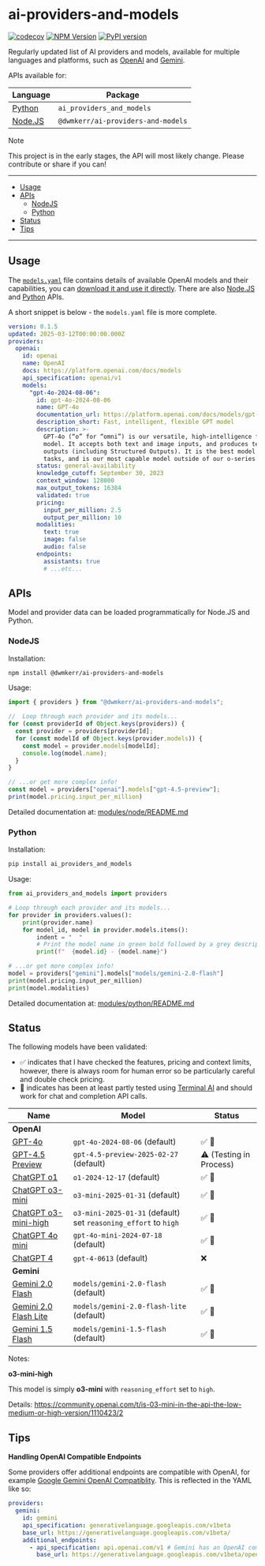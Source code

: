# ai-providers-and-models

[![codecov](https://codecov.io/gh/dwmkerr/ai-providers-and-models/graph/badge.svg?token=1bEZ11ZqQZ)](https://codecov.io/gh/dwmkerr/ai-providers-and-models)
[![NPM Version](https://img.shields.io/npm/v/%40dwmkerr%2Fai-providers-and-models)](https://www.npmjs.com/package/@dwmkerr/ai-providers-and-models)
[![PyPI version](https://badge.fury.io/py/ai-providers-and-models.svg)](https://pypi.org/project/ai-providers-and-models/)

Regularly updated list of AI providers and models, available for multiple languages and platforms, such as [OpenAI](#status) and [Gemini](#status).

APIs available for:

| Language                             | Package                            |
|--------------------------------------|------------------------------------|
| [Python](./modules/python/README.md) | `ai_providers_and_models`          |
| [Node.JS](./modules/node/README.md)  | `@dwmkerr/ai-providers-and-models` |

> [!NOTE]
> This project is in the early stages, the API will most likely change. Please contribute or share if you can!

---

<!-- vim-markdown-toc GFM -->

- [Usage](#usage)
- [APIs](#apis)
    - [NodeJS](#nodejs)
    - [Python](#python)
- [Status](#status)
- [Tips](#tips)

<!-- vim-markdown-toc -->

---

## Usage

The [`models.yaml`](./models.yaml) file contains details of available OpenAI models and their capabilities, you can [download it and use it directly](https://raw.githubusercontent.com/dwmkerr/ai-providers-and-models/refs/heads/main/models.yaml). There are also [Node.JS](#nodejs) and [Python](#python) APIs.

A short snippet is below - the `models.yaml` file is more complete.

```yaml
version: 0.1.5
updated: 2025-03-12T00:00:00.000Z
providers:
  openai:
    id: openai
    name: OpenAI
    docs: https://platform.openai.com/docs/models
    api_specification: openai/v1
    models:
      "gpt-4o-2024-08-06":
        id: gpt-4o-2024-08-06
        name: GPT-4o
        documentation_url: https://platform.openai.com/docs/models/gpt-4o
        description_short: Fast, intelligent, flexible GPT model
        description: >-
          GPT-4o (“o” for “omni”) is our versatile, high-intelligence flagship
          model. It accepts both text and image inputs, and produces text
          outputs (including Structured Outputs). It is the best model for most
          tasks, and is our most capable model outside of our o-series models.
        status: general-availability
        knowledge_cutoff: September 30, 2023
        context_window: 128000
        max_output_tokens: 16384 
        validated: true
        pricing:
          input_per_million: 2.5
          output_per_million: 10
        modalities:
          text: true
          image: false
          audio: false
        endpoints:
          assistants: true
          # ...etc...
```

## APIs

Model and provider data can be loaded programmatically for Node.JS and Python.

### NodeJS

Installation:

```bash
npm install @dwmkerr/ai-providers-and-models
```

Usage:

```javascript
import { providers } from "@dwmkerr/ai-providers-and-models";

//  Loop through each provider and its models...
for (const providerId of Object.keys(providers)) {
  const provider = providers[providerId];
  for (const modelId of Object.keys(provider.models)) {
    const model = provider.models[modelId];
    console.log(model.name);
  }
}

// ...or get more complex info!
const model = providers["openai"].models["gpt-4.5-preview"];
print(model.pricing.input_per_million)
```

Detailed documentation at: [modules/node/README.md](./modules/node/README.md)

### Python

Installation:

```bash
pip install ai_providers_and_models
```

Usage:

```python
from ai_providers_and_models import providers

# Loop through each provider and its models...
for provider in providers.values():
    print(provider.name)
    for model_id, model in provider.models.items():
        indent = "  "
        # Print the model name in green bold followed by a grey description.
        print(f"  {model.id} - {model.name}")

# ...or get more complex info!
model = providers["gemini"].models["models/gemini-2.0-flash"]
print(model.pricing.input_per_million)
print(model.modalities)
```

Detailed documentation at: [modules/python/README.md](./modules/python/README.md)

## Status

The following models have been validated:

- ✅ indicates that I have checked the features, pricing and context limits, however, there is always room for human error so be particularly careful and double check pricing.
- 🧠 indicates has been at least partly tested using [Terminal AI](https://github.com/dwmkerr/terminal-ai) and should work for chat and completion API calls.

| Name                                                                                        | Model                                                           | Status                  |
|---------------------------------------------------------------------------------------------|-----------------------------------------------------------------|-------------------------|
| **OpenAI**                                                                                  |                                                                 |                         |
| [GPT-4o](https://platform.openai.com/docs/models/gpt-4o)                                    | `gpt-4o-2024-08-06` (default)                                   | ✅ 🧠                   |
| [GPT-4.5 Preview](https://platform.openai.com/docs/models/gpt-4.5-preview)                  | `gpt-4.5-preview-2025-02-27` (default)                          | ⚠️  (Testing in Process) |
| [ChatGPT o1](https://platform.openai.com/docs/models/o1)                                    | `o1-2024-12-17` (default)                                       | ✅ 🧠                   |
| [ChatGPT o3-mini](https://platform.openai.com/docs/models/o3-mini)                          | `o3-mini-2025-01-31` (default)                                  | ✅ 🧠                   |
| [ChatGPT o3-mini-high](https://platform.openai.com/docs/models/o3-mini)                     | `o3-mini-2025-01-31` (default) set `reasoning_effort` to `high` | ✅ 🧠                   |
| [ChatGPT 4o mini](https://platform.openai.com/docs/models/gpt-4o-mini)                      | `gpt-4o-mini-2024-07-18` (default)                              | ✅ 🧠                   |
| [ChatGPT 4](https://platform.openai.com/docs/models/gpt-4)                                  | `gpt-4-0613` (default)                                          | ❌                      |
| **Gemini**                                                                                  |                                                                 |                         |
| [Gemini 2.0 Flash](https://ai.google.dev/gemini-api/docs/models#gemini-2.0-flash)           | `models/gemini-2.0-flash` (default)                             | ✅ 🧠                   |
| [Gemini 2.0 Flash Lite](https://ai.google.dev/gemini-api/docs/models#gemini-2.0-flash-lite) | `models/gemini-2.0-flash-lite` (default)                        | ✅ 🧠                   |
| [Gemini 1.5 Flash](https://ai.google.dev/gemini-api/docs/models#gemini-1.5-flash)           | `models/gemini-1.5-flash` (default)                             | ✅ 🧠                   |

Notes:

**o3-mini-high**

This model is simply **o3-mini** with `reasoning_effort` set to `high`.

Details: https://community.openai.com/t/is-03-mini-in-the-api-the-low-medium-or-high-version/1110423/2

## Tips

**Handling OpenAI Compatible Endpoints**

Some providers offer additional endpoints are compatible with OpenAI, for example [Google Gemini OpenAI Compatiblity](https://ai.google.dev/gemini-api/docs/openai). This is reflected in the YAML like so:

```yaml
providers:
  gemini:
    id: gemini
    api_specification: generativelanguage.googleapis.com/v1beta
    base_url: https://generativelanguage.googleapis.com/v1beta/
    additional_endpoints:
      - api_specification: api.openai.com/v1 # Gemini has an OpenAI compatible endpoint...
        base_url: https://generativelanguage.googleapis.com/v1beta/openai/
```
